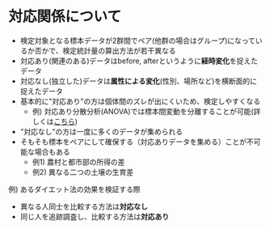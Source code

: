 # 対応関係について
- 検定対象となる標本データが2群間でペア(他群の場合はグループ)になっているか否かで、検定統計量の算出方法が若干異なる
- 対応あり(関連のある)データはbefore, afterというように**経時変化**を捉えたデータ
- 対応なし(独立した)データは**属性による変化**(性別、場所など)を横断面的に捉えたデータ
- 基本的に"対応あり"の方は個体間のズレが出にくいため、検定しやすくなる
  - 例) 対応あり分散分析(ANOVA)では標本間変動を分離することが可能(詳しくは[こちら](https://github.com/Wotipati/statisticalHypothesisTests/blob/master/Notes/What_is_ANOVA%3F.md#%E5%AF%BE%E5%BF%9C%E3%81%82%E3%82%8A%E4%B8%80%E5%85%83%E9%85%8D%E7%BD%AE%E5%88%86%E6%95%A3%E5%88%86%E6%9E%90))
- "対応なし"の方は一度に多くのデータが集められる
- そもそも標本をペアにして確保する（対応ありデータを集める）ことが不可能な場合もある
  - 例1) 農村と都市部の所得の差
  - 例2) 異なる二つの土壌の生育差

例) あるダイエット法の効果を検証する際
- 異なる人同士を比較する方法は**対応なし**
- 同じ人を追跡調査し、比較する方法は**対応あり**
